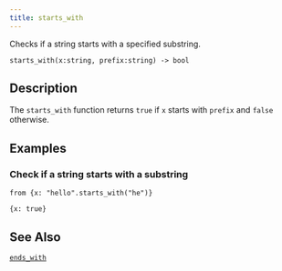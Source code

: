 ```yaml
---
title: starts_with
---
```


Checks if a string starts with a specified substring.

```tql
starts_with(x:string, prefix:string) -> bool
```

## Description

The `starts_with` function returns `true` if `x` starts with `prefix` and
`false` otherwise.

## Examples

### Check if a string starts with a substring

```tql
from {x: "hello".starts_with("he")}
```

```tql
{x: true}
```

## See Also

[`ends_with`](/reference/functions/ends_with)
